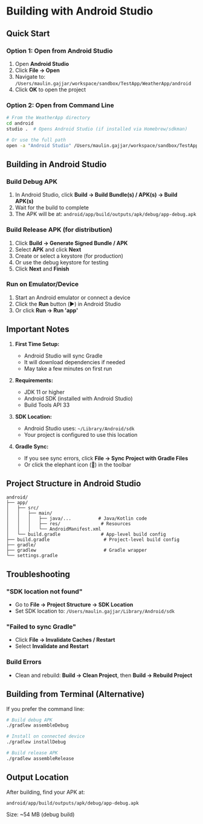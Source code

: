 # Building with Android Studio

## Quick Start

### Option 1: Open from Android Studio
1. Open **Android Studio**
2. Click **File → Open**
3. Navigate to: `/Users/maulin.gajjar/workspace/sandbox/TestApp/WeatherApp/android`
4. Click **OK** to open the project

### Option 2: Open from Command Line
```bash
# From the WeatherApp directory
cd android
studio .  # Opens Android Studio (if installed via Homebrew/sdkman)

# Or use the full path
open -a "Android Studio" /Users/maulin.gajjar/workspace/sandbox/TestApp/WeatherApp/android
```

## Building in Android Studio

### Build Debug APK
1. In Android Studio, click **Build → Build Bundle(s) / APK(s) → Build APK(s)**
2. Wait for the build to complete
3. The APK will be at: `android/app/build/outputs/apk/debug/app-debug.apk`

### Build Release APK (for distribution)
1. Click **Build → Generate Signed Bundle / APK**
2. Select **APK** and click **Next**
3. Create or select a keystore (for production)
4. Or use the debug keystore for testing
5. Click **Next** and **Finish**

### Run on Emulator/Device
1. Start an Android emulator or connect a device
2. Click the **Run** button (▶️) in Android Studio
3. Or click **Run → Run 'app'**

## Important Notes

1. **First Time Setup:**
   - Android Studio will sync Gradle
   - It will download dependencies if needed
   - May take a few minutes on first run

2. **Requirements:**
   - JDK 11 or higher
   - Android SDK (installed with Android Studio)
   - Build Tools API 33

3. **SDK Location:**
   - Android Studio uses: `~/Library/Android/sdk`
   - Your project is configured to use this location

4. **Gradle Sync:**
   - If you see sync errors, click **File → Sync Project with Gradle Files**
   - Or click the elephant icon (🔄) in the toolbar

## Project Structure in Android Studio

```
android/
├── app/
│   ├── src/
│   │   ├── main/
│   │   │   ├── java/...          # Java/Kotlin code
│   │   │   ├── res/               # Resources
│   │   │   └── AndroidManifest.xml
│   └── build.gradle               # App-level build config
├── build.gradle                    # Project-level build config
├── gradle/
├── gradlew                         # Gradle wrapper
└── settings.gradle
```

## Troubleshooting

### "SDK location not found"
- Go to **File → Project Structure → SDK Location**
- Set SDK location to: `/Users/maulin.gajjar/Library/Android/sdk`

### "Failed to sync Gradle"
- Click **File → Invalidate Caches / Restart**
- Select **Invalidate and Restart**

### Build Errors
- Clean and rebuild: **Build → Clean Project**, then **Build → Rebuild Project**

## Building from Terminal (Alternative)

If you prefer the command line:

```bash
# Build debug APK
./gradlew assembleDebug

# Install on connected device
./gradlew installDebug

# Build release APK
./gradlew assembleRelease
```

## Output Location

After building, find your APK at:
```
android/app/build/outputs/apk/debug/app-debug.apk
```

Size: ~54 MB (debug build)


